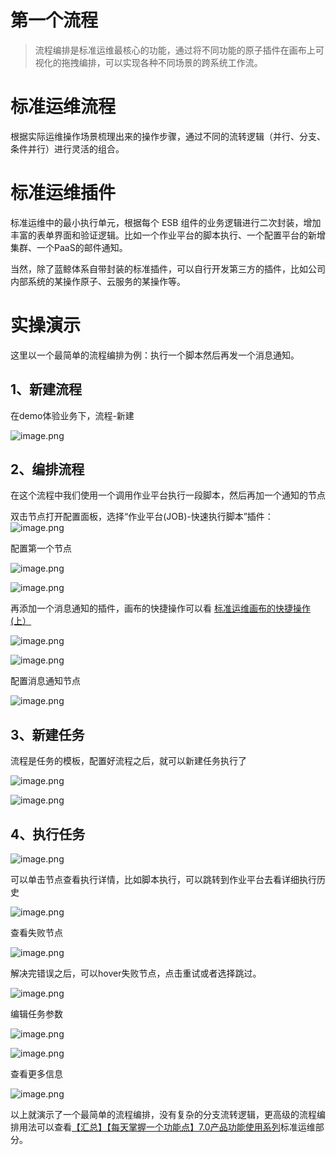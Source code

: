 # 第一个流程

>流程编排是标准运维最核心的功能，通过将不同功能的原子插件在画布上可视化的拖拽编排，可以实现各种不同场景的跨系统工作流。

# 标准运维流程

根据实际运维操作场景梳理出来的操作步骤，通过不同的流转逻辑（并行、分支、条件并行）进行灵活的组合。

# 标准运维插件

标准运维中的最小执行单元，根据每个 ESB 组件的业务逻辑进行二次封装，增加丰富的表单界面和验证逻辑。比如一个作业平台的脚本执行、一个配置平台的新增集群、一个PaaS的邮件通知。

当然，除了蓝鲸体系自带封装的标准插件，可以自行开发第三方的插件，比如公司内部系统的某操作原子、云服务的某操作等。

# 实操演示

这里以一个最简单的流程编排为例：执行一个脚本然后再发一个消息通知。

## 1、新建流程

在demo体验业务下，流程-新建

![image.png](https://smartpublic-10032816.file.myqcloud.com/custom/20230506103330/20044/20230506103330/--17c6a17ec2d0be50fafbfa82d5c7fa95.png)


## 2、编排流程
在这个流程中我们使用一个调用作业平台执行一段脚本，然后再加一个通知的节点

双击节点打开配置面板，选择“作业平台(JOB)-快速执行脚本”插件：
![image.png](https://smartpublic-10032816.file.myqcloud.com/custom/20230506103354/20044/20230506103354/--60200f8039a3dfd8912b1f3408f49feb.png)

配置第一个节点

![image.png](https://smartpublic-10032816.file.myqcloud.com/custom/20230506103407/20044/20230506103407/--9ac055edfe93580f27fe80de385569be.png)

![image.png](https://smartpublic-10032816.file.myqcloud.com/custom/20230506103417/20044/20230506103417/--3e8d0947b273e0ca9d5ccd986f990e6e.png)

再添加一个消息通知的插件，画布的快捷操作可以看 [标准运维画布的快捷操作(上）](https://bk.tencent.com/s-mart/community/question/10032)

![image.png](https://smartpublic-10032816.file.myqcloud.com/custom/20230506103505/20044/20230506103505/--cf7438536cb4e7be9e0a8ccfcd6b016e.png)

![image.png](https://smartpublic-10032816.file.myqcloud.com/custom/20230506103515/20044/20230506103515/--5333dc94a382d28a4c8c01496d4bc7d9.png)

配置消息通知节点

![image.png](https://smartpublic-10032816.file.myqcloud.com/custom/20230506103528/20044/20230506103528/--4637a5e1e0a4190a828173444fc94775.png)

## 3、新建任务

流程是任务的模板，配置好流程之后，就可以新建任务执行了

![image.png](https://smartpublic-10032816.file.myqcloud.com/custom/20230506103630/20044/20230506103630/--6110a74c01bdbe44c4ffd75b90c994f4.png)

![image.png](https://smartpublic-10032816.file.myqcloud.com/custom/20230506103637/20044/20230506103637/--cc725b56f1933ec9d107bf0335c135c2.png)

## 4、执行任务
![image.png](https://smartpublic-10032816.file.myqcloud.com/custom/20230506103848/20044/20230506103848/--7f04a41c19e03db2ebc26e4c5a18dc01.png)

可以单击节点查看执行详情，比如脚本执行，可以跳转到作业平台去看详细执行历史

![image.png](https://smartpublic-10032816.file.myqcloud.com/custom/20230506103907/20044/20230506103907/--2543ad3d20dfd2f82e53e96971f641ea.png)

查看失败节点

![image.png](https://smartpublic-10032816.file.myqcloud.com/custom/20230506103921/20044/20230506103921/--0cb887f892082ca31ed54ab5b49de7e6.png)

解决完错误之后，可以hover失败节点，点击重试或者选择跳过。

![image.png](https://smartpublic-10032816.file.myqcloud.com/custom/20230506103938/20044/20230506103938/--aa56e383120ebeb268233c717a23e48b.png)

编辑任务参数

![image.png](https://smartpublic-10032816.file.myqcloud.com/custom/20230506103954/20044/20230506103954/--9f844dc6791d2d55964f191087e4d750.png)

![image.png](https://smartpublic-10032816.file.myqcloud.com/custom/20230506104000/20044/20230506104000/--da8ebf02678cbe7406d2a2e080430ca4.png)

查看更多信息

![image.png](https://smartpublic-10032816.file.myqcloud.com/custom/20230506104014/20044/20230506104014/--3f2ca9f88858f7dea3ec72ec28963928.png)

以上就演示了一个最简单的流程编排，没有复杂的分支流转逻辑，更高级的流程编排用法可以查看[【汇总】【每天掌握一个功能点】7.0产品功能使用系列](https://bk.tencent.com/s-mart/community/question/9761?type=answer)标准运维部分。

 